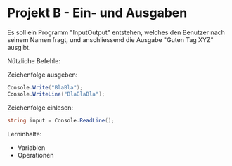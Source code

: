 # Projekt B - Ein- und Ausgaben

Es soll ein Programm "InputOutput" entstehen, welches den Benutzer nach seinem Namen fragt, und anschliessend die Ausgabe "Guten Tag XYZ" ausgibt.

Nützliche Befehle:

Zeichenfolge ausgeben:

```csharp
Console.Write("BlaBla");
Console.WriteLine("BlaBlaBla");
```

Zeichenfolge einlesen:
```csharp
string input = Console.ReadLine();
```

Lerninhalte:
- Variablen
- Operationen